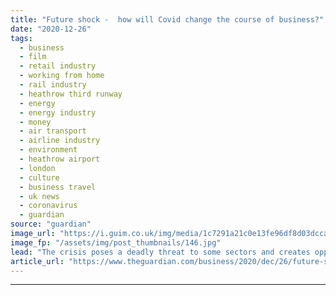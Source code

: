 ```yaml
---
title: "Future shock -  how will Covid change the course of business?"
date: "2020-12-26"
tags: 
  - business
  - film
  - retail industry
  - working from home
  - rail industry
  - heathrow third runway
  - energy
  - energy industry
  - money
  - air transport
  - airline industry
  - environment
  - heathrow airport
  - london
  - culture
  - business travel
  - uk news
  - coronavirus
  - guardian
source: "guardian"
image_url: "https://i.guim.co.uk/img/media/1c7291a21c0e13fe96df8d03dcca7bbe7df51145/115_0_3274_1965/master/3274.jpg?width=460&quality=85&auto=format&fit=max&s=d055d2d2397678298b693f91b4a722dd"
image_fp: "/assets/img/post_thumbnails/146.jpg"
lead: "The crisis poses a deadly threat to some sectors and creates opportunities for others. We examine how they will fare in 2021Coronavirus has changed lives and industries across the UK, accelerating fundamental shifts in behaviour and consumption that ..."
article_url: "https://www.theguardian.com/business/2020/dec/26/future-shock-how-will-covid-change-the-course-of-business"
---
```


---
